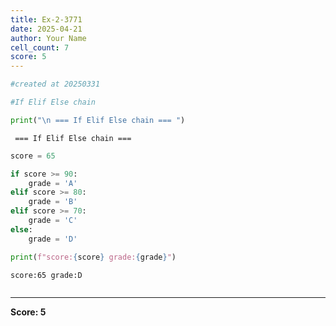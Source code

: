 ```yaml
---
title: Ex-2-3771
date: 2025-04-21
author: Your Name
cell_count: 7
score: 5
---
```


```python
#created at 20250331
```


```python
#If Elif Else chain
```


```python
print("\n === If Elif Else chain === ")
```

    
     === If Elif Else chain === 



```python
score = 65
```


```python
if score >= 90:
    grade = 'A'
elif score >= 80:
    grade = 'B'
elif score >= 70:
    grade = 'C'
else:
    grade = 'D'
```


```python
print(f"score:{score} grade:{grade}")
```

    score:65 grade:D



```python

```


---
**Score: 5**